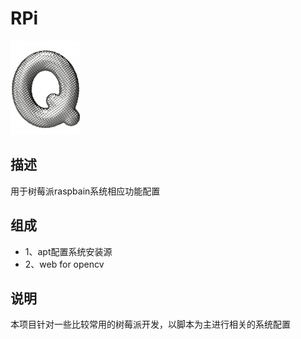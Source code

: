 # RPi

[![sites](docs/Q.png)](http://qitas.cn)

## 描述

用于树莓派raspbain系统相应功能配置

## 组成

- 1、apt配置系统安装源
- 2、web for opencv

## 说明

本项目针对一些比较常用的树莓派开发，以脚本为主进行相关的系统配置

